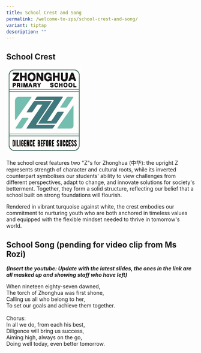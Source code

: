 ```yaml
---
title: School Crest and Song
permalink: /welcome-to-zps/school-crest-and-song/
variant: tiptap
description: ""
---
```

<h2><strong>School Crest</strong></h2>
<div class="isomer-image-wrapper">
<img style="width: 40%;" height="auto" width="100%" alt="" src="/images/CES Email Principal 12June25/School_Crest.jpg">
</div>
<p>The school crest features two "Z"s for Zhonghua (中华): the upright Z represents
strength of character and cultural roots, while its inverted counterpart
symbolises our students' ability to view challenges from different perspectives,
adapt to change, and innovate solutions for society's betterment. Together,
they form a solid structure, reflecting our belief that a school built
on strong foundations will flourish.</p>
<p>Rendered in vibrant turquoise against white, the crest embodies our commitment
to nurturing youth who are both anchored in timeless values and equipped
with the flexible mindset needed to thrive in tomorrow's world.</p>
<h2><strong>School Song (pending for video clip from Ms Rozi)</strong></h2>
<p><strong><em>(Insert the youtube: Update with the latest slides, the ones in the link are all masked up and showing staff who have left)</em></strong>
</p>
<p>When nineteen eighty-seven dawned,
<br>The torch of Zhonghua was first shone,
<br>Calling us all who belong to her,
<br>To set our goals and achieve them together.
<br>
<br>Chorus:
<br>In all we do, from each his best,
<br>Diligence will bring us success,
<br>Aiming high, always on the go,
<br>Doing well today, even better tomorrow.</p>
